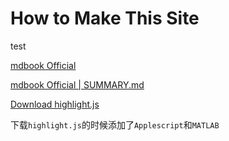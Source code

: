 # How to Make This Site
test

[mdbook Official](https://rust-lang.github.io/mdBook/index.html)

[mdbook Official | SUMMARY.md](https://rust-lang.github.io/mdBook/format/summary.html)

[Download highlight.js](https://highlightjs.org)

下载`highlight.js`的时候添加了`Applescript`和`MATLAB`